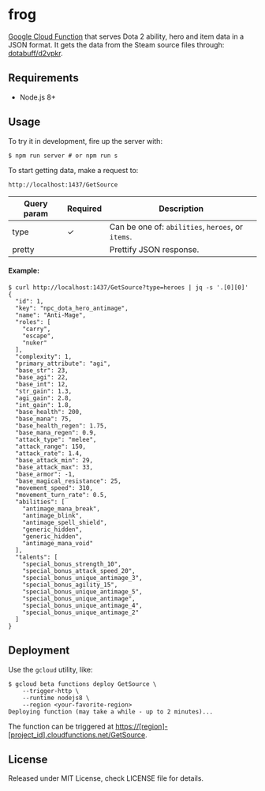 # frog

[Google Cloud Function](https://cloud.google.com/functions/) that serves Dota 2 ability, hero and item data in a JSON format. It gets the data from the Steam source files through: [dotabuff/d2vpkr](https://github.com/dotabuff/d2vpkr).

## Requirements

- Node.js 8+

## Usage

To try it in development, fire up the server with:

```
$ npm run server # or npm run s
```

To start getting data, make a request to:

```
http://localhost:1437/GetSource
```

| Query param | Required | Description
| ---- | -------- | -----------
| type | ✓ | Can be one of: `abilities`, `heroes`, or `items`.
| pretty | | Prettify JSON response.

#### Example:

```
$ curl http://localhost:1437/GetSource?type=heroes | jq -s '.[0][0]'
{
  "id": 1,
  "key": "npc_dota_hero_antimage",
  "name": "Anti-Mage",
  "roles": [
    "carry",
    "escape",
    "nuker"
  ],
  "complexity": 1,
  "primary_attribute": "agi",
  "base_str": 23,
  "base_agi": 22,
  "base_int": 12,
  "str_gain": 1.3,
  "agi_gain": 2.8,
  "int_gain": 1.8,
  "base_health": 200,
  "base_mana": 75,
  "base_health_regen": 1.75,
  "base_mana_regen": 0.9,
  "attack_type": "melee",
  "attack_range": 150,
  "attack_rate": 1.4,
  "base_attack_min": 29,
  "base_attack_max": 33,
  "base_armor": -1,
  "base_magical_resistance": 25,
  "movement_speed": 310,
  "movement_turn_rate": 0.5,
  "abilities": [
    "antimage_mana_break",
    "antimage_blink",
    "antimage_spell_shield",
    "generic_hidden",
    "generic_hidden",
    "antimage_mana_void"
  ],
  "talents": [
    "special_bonus_strength_10",
    "special_bonus_attack_speed_20",
    "special_bonus_unique_antimage_3",
    "special_bonus_agility_15",
    "special_bonus_unique_antimage_5",
    "special_bonus_unique_antimage",
    "special_bonus_unique_antimage_4",
    "special_bonus_unique_antimage_2"
  ]
}
```

## Deployment

Use the `gcloud` utility, like:

```
$ gcloud beta functions deploy GetSource \
    --trigger-http \
    --runtime nodejs8 \
    --region <your-favorite-region>
Deploying function (may take a while - up to 2 minutes)...
```

The function can be triggered at <https://[region]-[project_id].cloudfunctions.net/GetSource>.

## License

Released under MIT License, check LICENSE file for details.
